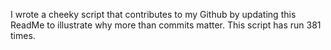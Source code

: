 I wrote a cheeky script that contributes to my Github by updating this ReadMe to illustrate why more than commits matter. This script has run 381 times.